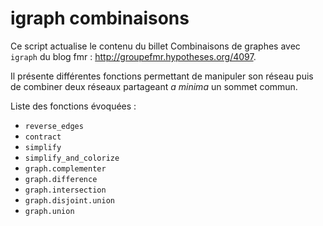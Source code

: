 # igraph combinaisons 

Ce script actualise le contenu du billet Combinaisons de graphes avec `igraph` du blog fmr : http://groupefmr.hypotheses.org/4097.

Il présente différentes fonctions permettant de manipuler son réseau puis de combiner deux réseaux partageant *a minima* un sommet commun.

Liste des fonctions évoquées :

- `reverse_edges`
- `contract`
- `simplify`
- `simplify_and_colorize`
- `graph.complementer`
- `graph.difference`
- `graph.intersection`
- `graph.disjoint.union`
- `graph.union`
